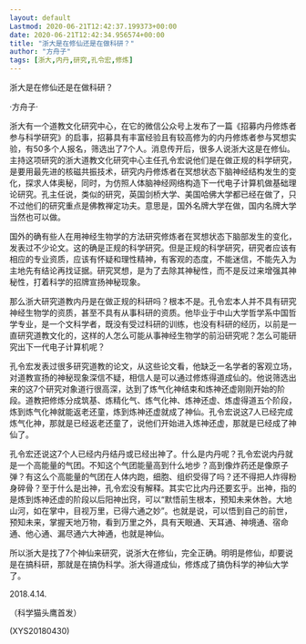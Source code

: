 ```yaml
---
layout: default
Lastmod: 2020-06-21T12:42:37.199373+00:00
date: 2020-06-21T12:42:34.956574+00:00
title: "浙大是在修仙还是在做科研？"
author: "方舟子"
tags: [浙大,内丹,研究,孔令宏,修炼]
---
```


浙大是在修仙还是在做科研？

·方舟子·

浙大有一个道教文化研究中心，在它的微信公众号上发布了一篇《招募内丹修炼者参与科学研究》的启事，招募具有丰富经验且有较高修为的内丹修炼者参与冥想实验，有50多个人报名，筛选出了7个人。消息传开后，很多人说浙大这是在修仙。主持这项研究的浙大道教文化研究中心主任孔令宏说他们是在做正规的科学研究，是要用最先进的核磁共振技术，研究内丹修炼者在冥想状态下脑神经结构发生的变化，探求人体奥秘，同时，为仿照人体脑神经网络构造下一代电子计算机做基础理论研究。孔主任说，类似的研究，英国剑桥大学、美国哈佛大学都已经在做了，只不过他们的研究重点是佛教禅定功夫。意思是，国外名牌大学在做，国内名牌大学当然也可以做。

国外的确有些人在用神经生物学的方法研究修炼者在冥想状态下脑部发生的变化，发表过不少论文。这的确是正规的科学研究。但是正规的科学研究，研究者应该有相应的专业资质，应该有怀疑和理性精神，有客观的态度，不能迷信，不能先入为主地先有结论再找证据。研究冥想，是为了去除其神秘性，而不是反过来增强其神秘性，打着科学的招牌宣扬神秘现象。

那么浙大研究道教内丹是在做正规的科研吗？根本不是。孔令宏本人并不具有研究神经生物学的资质，甚至不具有从事科研的资质。他毕业于中山大学哲学系中国哲学专业，是一个文科学者，既没有受过科研的训练，也没有科研的经历，以前是一直研究道教文化的，这样的人怎么可能从事神经生物学的前沿研究呢？怎么可能研究出下一代电子计算机呢？

孔令宏发表过很多研究道教的论文，从这些论文看，他缺乏一名学者的客观立场，对道教宣扬的神秘现象深信不疑，相信人是可以通过修炼得道成仙的。他说筛选出来的这7个研究对象道行很高深，达到了炼气化神结束和炼神还虚刚刚开始的阶段。道教把修炼分成筑基、炼精化气、炼气化神、炼神还虚、炼虚得道五个阶段，炼到炼气化神就能返老还童，炼到炼神还虚就成了神仙。孔令宏说这7人已经完成炼气化神，那就是已经返老还童了，说他们开始进入炼神还虚，那就是已经成了神仙了。

孔令宏还说这7个人已经内丹结丹或已经出神了。什么是内丹呢？孔令宏说内丹就是一个高能量的气团。不知这个气团能量高到什么地步？高到像炸药还是像原子弹？有这么个高能量的气团在人体内跑，细胞、组织受得了吗？还不得把人炸得粉身碎骨？至于什么是出神，孔令宏没有解释。其实它比内丹还要玄乎。出神，指的是炼到炼神还虚的阶段以后阳神出窍，可以“默悟前生根本，预知未来休咎。大地山河，如在掌中，目视万里，已得六通之妙”。也就是说，可以悟到自己的前世，预知未来，掌握天地万物，看到万里之外，具有天眼通、天耳通、神境通、宿命通、他心通、漏尽通六大神通，也就是神仙。

所以浙大是找了7个神仙来研究，说浙大在修仙，完全正确。明明是修仙，却要说是在搞科研，那就是在搞伪科学。浙大得道成仙，修炼成了搞伪科学的神仙大学了。

2018.4.14.

（科学猫头鹰首发）

(XYS20180430)

